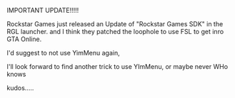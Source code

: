 IMPORTANT UPDATE!!!!!

Rockstar Games just released an Update of "Rockstar Games SDK" in the RGL launcher.
and I think they patched the loophole to use FSL to get inro GTA Online.

I'd suggest to not use YimMenu again,

I'll look forward to find another trick to use YImMenu, or maybe never
WHo knows

kudos.....
